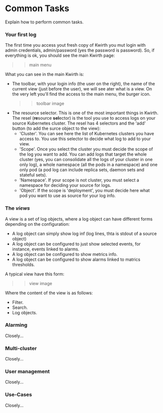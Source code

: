 # Common Tasks
Explain how to perform common tasks.

### Your first log
The first time you access yout fresh copy of Kwirth you mut login with admin credentials, admin/password (yes the password is password). So, if everything is ok, you should see the main Kwirth page:

>> main menu

What you can see in the main Kwirth is:

  - The toolbar, with your login info (the user on the right), the name of the current view (just before the user), we will see ater what is a view. On the very left you'll find the access to the main menu, the burger icon.
    >> toolbar image
  - The resource selector. This is one of the most important things in Kwirth. The resel (**re**source **sel**ector) is the tool you use to access logs on your source Kubernetes cluster. The resel has 4 selectors and the 'add' button (to add the surce object to the view):
    - 'Cluster'. You can see here the list of Kubernetes clusters you have access to. You use this selector to decide what log to add to your view.
    - 'Scope'. Once you select the cluster you must decide the scope of the log you want to add. You can add logs that target the whole cluster (yes, you can consolidate all the logs of your cluster in one only log), a whole namespace (all the pods in a namespace) and one only pod (a pod log can include replica sets, daemon sets and stateful sets).
    - 'Namespace'. If your scope is not cluster, you must select a namespace for deciding your source for logs.
    - 'Object'. If the scope is 'deployment', you must decide here what pod you want to use as source for your log info. 

### The *views*
A view is a set of log objects, where a log object can have different forms depending on the configuration:

  - A log object can simply show log inf (log lines, thta is stdout of a source object)
  - A log object can be configured to just show selected events, for instance, events linked to alarms.
  - A log object can be configured to show metrics info.
  - A log object can be configured to show alarms linked to matrics thresholds.

A typical view have this form:

>> view image

Where the content of the view is as follows:

  - Filter.
  - Search.
  - Log objects.
  
### Alarming
Closely...

### Multi-cluster
Closely...

### User management
Closely...

### Use-Cases
Closely...
